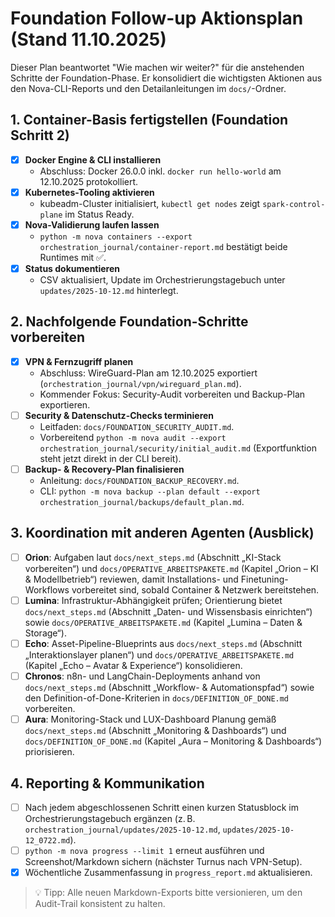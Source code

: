 # Foundation Follow-up Aktionsplan (Stand 11.10.2025)

Dieser Plan beantwortet "Wie machen wir weiter?" für die anstehenden Schritte der Foundation-Phase. Er konsolidiert die wichtigsten Aktionen aus den Nova-CLI-Reports und den Detailanleitungen im `docs/`-Ordner.

## 1. Container-Basis fertigstellen (Foundation Schritt 2)

- [x] **Docker Engine & CLI installieren**
  - Abschluss: Docker 26.0.0 inkl. `docker run hello-world` am 12.10.2025 protokolliert.
- [x] **Kubernetes-Tooling aktivieren**
  - kubeadm-Cluster initialisiert, `kubectl get nodes` zeigt `spark-control-plane` im Status Ready.
- [x] **Nova-Validierung laufen lassen**
  - `python -m nova containers --export orchestration_journal/container-report.md` bestätigt beide Runtimes mit ✅.
- [x] **Status dokumentieren**
  - CSV aktualisiert, Update im Orchestrierungstagebuch unter `updates/2025-10-12.md` hinterlegt.

## 2. Nachfolgende Foundation-Schritte vorbereiten

- [x] **VPN & Fernzugriff planen**
  - Abschluss: WireGuard-Plan am 12.10.2025 exportiert (`orchestration_journal/vpn/wireguard_plan.md`).
  - Kommender Fokus: Security-Audit vorbereiten und Backup-Plan exportieren.
- [ ] **Security & Datenschutz-Checks terminieren**
  - Leitfaden: `docs/FOUNDATION_SECURITY_AUDIT.md`.
  - Vorbereitend `python -m nova audit --export orchestration_journal/security/initial_audit.md` (Exportfunktion steht jetzt direkt in der CLI bereit).
- [ ] **Backup- & Recovery-Plan finalisieren**
  - Anleitung: `docs/FOUNDATION_BACKUP_RECOVERY.md`.
  - CLI: `python -m nova backup --plan default --export orchestration_journal/backups/default_plan.md`.

## 3. Koordination mit anderen Agenten (Ausblick)

- [ ] **Orion**: Aufgaben laut `docs/next_steps.md` (Abschnitt „KI-Stack vorbereiten“) und `docs/OPERATIVE_ARBEITSPAKETE.md` (Kapitel „Orion – KI & Modellbetrieb“) reviewen, damit Installations- und Finetuning-Workflows vorbereitet sind, sobald Container & Netzwerk bereitstehen.
- [ ] **Lumina**: Infrastruktur-Abhängigkeit prüfen; Orientierung bietet `docs/next_steps.md` (Abschnitt „Daten- und Wissensbasis einrichten“) sowie `docs/OPERATIVE_ARBEITSPAKETE.md` (Kapitel „Lumina – Daten & Storage“).
- [ ] **Echo**: Asset-Pipeline-Blueprints aus `docs/next_steps.md` (Abschnitt „Interaktionslayer planen“) und `docs/OPERATIVE_ARBEITSPAKETE.md` (Kapitel „Echo – Avatar & Experience“) konsolidieren.
- [ ] **Chronos**: n8n- und LangChain-Deployments anhand von `docs/next_steps.md` (Abschnitt „Workflow- & Automationspfad“) sowie den Definition-of-Done-Kriterien in `docs/DEFINITION_OF_DONE.md` vorbereiten.
- [ ] **Aura**: Monitoring-Stack und LUX-Dashboard Planung gemäß `docs/next_steps.md` (Abschnitt „Monitoring & Dashboards“) und `docs/DEFINITION_OF_DONE.md` (Kapitel „Aura – Monitoring & Dashboards“) priorisieren.

## 4. Reporting & Kommunikation

- [ ] Nach jedem abgeschlossenen Schritt einen kurzen Statusblock im Orchestrierungstagebuch ergänzen (z. B. `orchestration_journal/updates/2025-10-12.md`, `updates/2025-10-12_0722.md`).
- [ ] `python -m nova progress --limit 1` erneut ausführen und Screenshot/Markdown sichern (nächster Turnus nach VPN-Setup).
- [x] Wöchentliche Zusammenfassung in `progress_report.md` aktualisieren.

> 💡 Tipp: Alle neuen Markdown-Exports bitte versionieren, um den Audit-Trail konsistent zu halten.
